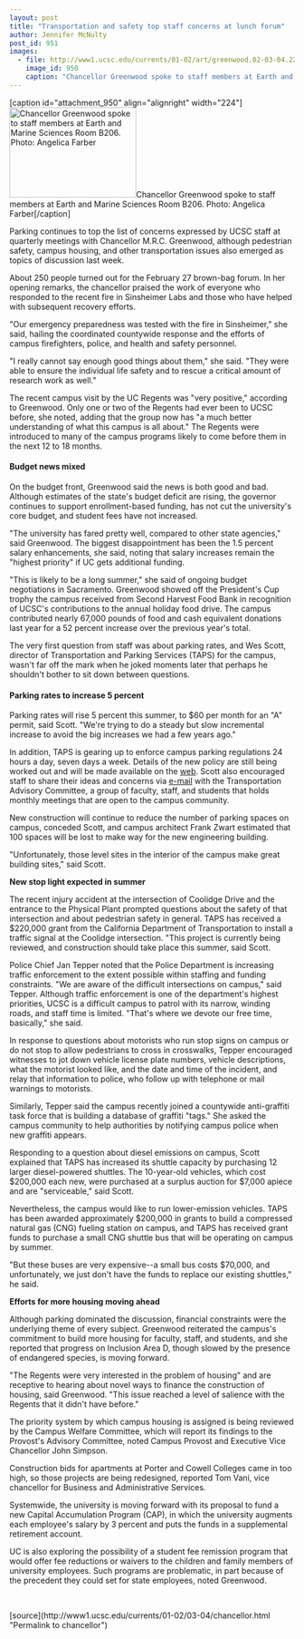 ```yaml
---
layout: post
title: "Transportation and safety top staff concerns at lunch forum"
author: Jennifer McNulty
post_id: 951
images:
  - file: http://www1.ucsc.edu/currents/01-02/art/greenwood.02-03-04.224.jpg
    image_id: 950
    caption: "Chancellor Greenwood spoke to staff members at Earth and Marine Sciences Room B206. Photo: Angelica Farber"
---
```


[caption id="attachment_950" align="alignright" width="224"]<a href="http://localhost/mysite/wp-content/uploads/2002/03/greenwood.02-03-04.224.jpg"><img class="size-full wp-image-950" src="http://localhost/mysite/wp-content/uploads/2002/03/greenwood.02-03-04.224.jpg" alt="Chancellor Greenwood spoke to staff members at Earth and Marine Sciences Room B206. Photo: Angelica Farber" width="224" height="159" /></a>Chancellor Greenwood spoke to staff members at Earth and Marine Sciences Room B206. Photo: Angelica Farber[/caption]
<p>
  Parking continues to top the list of concerns expressed by UCSC staff at quarterly meetings with Chancellor M.R.C. Greenwood, although pedestrian safety, campus housing, and other transportation issues also emerged as topics of discussion last week.
</p>About 250 people turned out for the February 27 brown-bag forum. In her opening remarks, the chancellor praised the work of everyone who responded to the recent fire in Sinsheimer Labs and those who have helped with subsequent recovery efforts.
<p>
  "Our emergency preparedness was tested with the fire in Sinsheimer," she said, hailing the coordinated countywide response and the efforts of campus firefighters, police, and health and safety personnel.
</p>
<p>
  "I really cannot say enough good things about them," she said. "They were able to ensure the individual life safety and to rescue a critical amount of research work as well."
</p>
<p>
  The recent campus visit by the UC Regents was "very positive," according to Greenwood. Only one or two of the Regents had ever been to UCSC before, she noted, adding that the group now has "a much better understanding of what this campus is all about." The Regents were introduced to many of the campus programs likely to come before them in the next 12 to 18 months.
</p>
<h4>
  Budget news mixed
</h4>
<p>
  On the budget front, Greenwood said the news is both good and bad. Although estimates of the state's budget deficit are rising, the governor continues to support enrollment-based funding, has not cut the university's core budget, and student fees have not increased.
</p>
<p>
  "The university has fared pretty well, compared to other state agencies," said Greenwood. The biggest disappointment has been the 1.5 percent salary enhancements, she said, noting that salary increases remain the "highest priority" if UC gets additional funding.
</p>
<p>
  "This is likely to be a long summer," she said of ongoing budget negotiations in Sacramento. Greenwood showed off the President's Cup trophy the campus received from Second Harvest Food Bank in recognition of UCSC's contributions to the annual holiday food drive. The campus contributed nearly 67,000 pounds of food and cash equivalent donations last year for a 52 percent increase over the previous year's total.
</p>
<p>
  The very first question from staff was about parking rates, and Wes Scott, director of Transportation and Parking Services (TAPS) for the campus, wasn't far off the mark when he joked moments later that perhaps he shouldn't bother to sit down between questions.
</p>
<h4>
  Parking rates to increase 5 percent
</h4>
<p>
  Parking rates will rise 5 percent this summer, to $60 per month for an "A" permit, said Scott. "We're trying to do a steady but slow incremental increase to avoid the big increases we had a few years ago."
</p>
<p>
  In addition, TAPS is gearing up to enforce campus parking regulations 24 hours a day, seven days a week. Details of the new policy are still being worked out and will be made available on the <a href="http://www2.ucsc.edu/taps/">web</a>. Scott also encouraged staff to share their ideas and concerns via <a href="mailto:cjstark@cats.ucsc.edu">e-mail</a> with the Transportation Advisory Committee, a group of faculty, staff, and students that holds monthly meetings that are open to the campus community.
</p>
<p>
  New construction will continue to reduce the number of parking spaces on campus, conceded Scott, and campus architect Frank Zwart estimated that 100 spaces will be lost to make way for the new engineering building.<br>
</p>
<p>
  "Unfortunately, those level sites in the interior of the campus make great building sites," said Scott.
</p>
<p>
  <b>New stop light expected in summer</b>
</p>
<p>
  The recent injury accident at the intersection of Coolidge Drive and the entrance to the Physical Plant prompted questions about the safety of that intersection and about pedestrian safety in general. TAPS has received a $220,000 grant from the California Department of Transportation to install a traffic signal at the Coolidge intersection. "This project is currently being reviewed, and construction should take place this summer, said Scott.
</p>
<p>
  Police Chief Jan Tepper noted that the Police Department is increasing traffic enforcement to the extent possible within staffing and funding constraints. "We are aware of the difficult intersections on campus," said Tepper. Although traffic enforcement is one of the department's highest priorities, UCSC is a difficult campus to patrol with its narrow, winding roads, and staff time is limited. "That's where we devote our free time, basically," she said.
</p>
<p>
  In response to questions about motorists who run stop signs on campus or do not stop to allow pedestrians to cross in crosswalks, Tepper encouraged witnesses to jot down vehicle license plate numbers, vehicle descriptions, what the motorist looked like, and the date and time of the incident, and relay that information to police, who follow up with telephone or mail warnings to motorists.
</p>
<p>
  Similarly, Tepper said the campus recently joined a countywide anti-graffiti task force that is building a database of graffiti "tags." She asked the campus community to help authorities by notifying campus police when new graffiti appears.
</p>
<p>
  Responding to a question about diesel emissions on campus, Scott explained that TAPS has increased its shuttle capacity by purchasing 12 larger diesel-powered shuttles. The 10-year-old vehicles, which cost $200,000 each new, were purchased at a surplus auction for $7,000 apiece and are "serviceable," said Scott.
</p>
<p>
  Nevertheless, the campus would like to run lower-emission vehicles. TAPS has been awarded approximately $200,000 in grants to build a compressed natural gas (CNG) fueling station on campus, and TAPS has received grant funds to purchase a small CNG shuttle bus that will be operating on campus by summer.
</p>
<p>
  "But these buses are very expensive--a small bus costs $70,000, and unfortunately, we just don't have the funds to replace our existing shuttles," he said.
</p>
<p>
  <b>Efforts for more housing moving ahead</b>
</p>
<p>
  Although parking dominated the discussion, financial constraints were the underlying theme of every subject. Greenwood reiterated the campus's commitment to build more housing for faculty, staff, and students, and she reported that progress on Inclusion Area D, though slowed by the presence of endangered species, is moving forward.
</p>
<p>
  "The Regents were very interested in the problem of housing" and are receptive to hearing about novel ways to finance the construction of housing, said Greenwood. "This issue reached a level of salience with the Regents that it didn't have before."<br>
</p>
<p>
  The priority system by which campus housing is assigned is being reviewed by the Campus Welfare Committee, which will report its findings to the Provost's Advisory Committee, noted Campus Provost and Executive Vice Chancellor John Simpson.
</p>
<p>
  Construction bids for apartments at Porter and Cowell Colleges came in too high, so those projects are being redesigned, reported Tom Vani, vice chancellor for Business and Administrative Services.
</p>
<p>
  Systemwide, the university is moving forward with its proposal to fund a new Capital Accumulation Program (CAP), in which the university augments each employee's salary by 3 percent and puts the funds in a supplemental retirement account.
</p>
<p>
  UC is also exploring the possibility of a student fee remission program that would offer fee reductions or waivers to the children and family members of university employees. Such programs are problematic, in part because of the precedent they could set for state employees, noted Greenwood.
</p>
<p>
  <br>

</p>
<p>

</p>
[source](http://www1.ucsc.edu/currents/01-02/03-04/chancellor.html "Permalink to chancellor")
